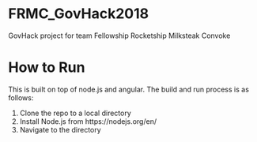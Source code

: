 # FRMC_GovHack2018
GovHack project for team Fellowship Rocketship Milksteak Convoke

# How to Run
This is built on top of node.js and angular. The build and run process is as follows:
<ol>
  <li>Clone the repo to a local directory</li>
  <li>Install Node.js from https://nodejs.org/en/</li>
  <li>Navigate to the directory</li>
</ol>
